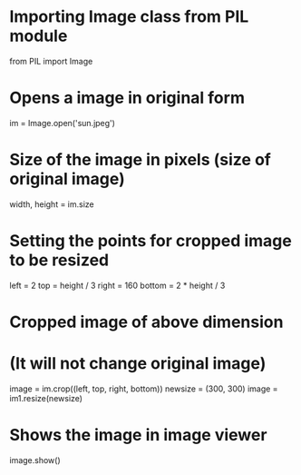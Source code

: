 
# Importing Image class from PIL module
from PIL import Image
 
# Opens a image in original form
im = Image.open('sun.jpeg')
 
# Size of the image in pixels (size of original image)
width, height = im.size
 
# Setting the points for cropped image to be resized
left = 2
top = height / 3
right = 160
bottom = 2 * height / 3
 
# Cropped image of above dimension
# (It will not change original image)
image = im.crop((left, top, right, bottom))
newsize = (300, 300)
image = im1.resize(newsize)
# Shows the image in image viewer
image.show()